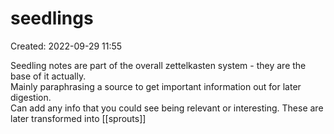# seedlings
Created: 2022-09-29 11:55

Seedling notes are part of the overall zettelkasten system - they are the base of it actually.  
Mainly paraphrasing a source to get important information out for later digestion.  
Can add any info that you could see being relevant or interesting. 
These are later transformed into [[sprouts]]